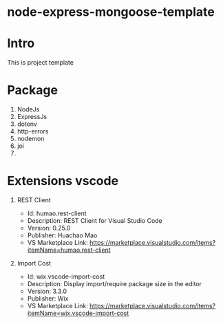 # node-express-mongoose-template

# Intro

This is project template

# Package

1. NodeJs
1. ExpressJs
1. dotenv
1. http-errors
1. nodemon
1. joi
1. 
# Extensions vscode

1. REST Client

    - Id: humao.rest-client
    - Description: REST Client for Visual Studio Code
    - Version: 0.25.0
    - Publisher: Huachao Mao
    - VS Marketplace Link: https://marketplace.visualstudio.com/items?itemName=humao.rest-client

2. Import Cost

    - Id: wix.vscode-import-cost
    - Description: Display import/require package size in the editor
    - Version: 3.3.0
    - Publisher: Wix
    - VS Marketplace Link: https://marketplace.visualstudio.com/items?itemName=wix.vscode-import-cost